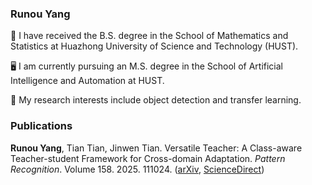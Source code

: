 ### Runou Yang

🧮 I have received the B.S. degree in the School of Mathematics and Statistics at Huazhong University of Science and Technology (HUST).

🖥 I am currently pursuing an M.S. degree in the School of Artificial Intelligence and Automation at HUST.

🔭 My research interests include object detection and transfer learning.

### Publications

**Runou Yang**, Tian Tian, Jinwen Tian. Versatile Teacher: A Class-aware Teacher-student Framework for Cross-domain Adaptation. *Pattern Recognition*. Volume 158. 2025. 111024.
([arXiv](https://arxiv.org/abs/2405.11754), [ScienceDirect](https://authors.elsevier.com/c/1jqD477nKoMT7))


<!--
**RicardooYoung/RicardooYoung** is a ✨ _special_ ✨ repository because its `README.md` (this file) appears on your GitHub profile.

Here are some ideas to get you started:

- 🔭 I’m currently working on ...
- 🌱 I’m currently learning ...
- 👯 I’m looking to collaborate on ...
- 🤔 I’m looking for help with ...
- 💬 Ask me about ...
- 📫 How to reach me: ...
- 😄 Pronouns: ...
- ⚡ Fun fact: ...
-->
